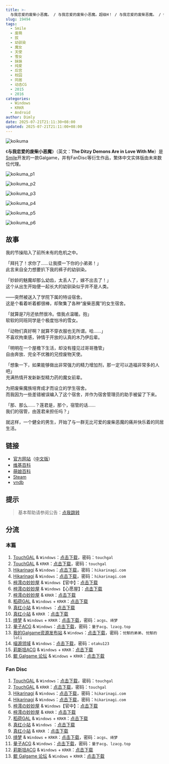 ```yaml
---
title: >-
  与我恋爱的废柴小恶魔。 / 与我恋爱的废柴小恶魔。超级H！ / 与我恋爱的废柴恶魔。 / 僕と恋するポンコツアクマ。 / 僕と恋するポンコツアクマ。 すっごいえっち！ / 恋クマ。 / Koikuma / The Ditzy Demons Are in Love With Me
slug: 19494
tags:
  - Smile
  - 废萌
  - 拔
  - 幼驯染
  - 魔女
  - 天使
  - 雪女
  - 妹妹
  - 纯爱
  - 后宫
  - 校园
  - 同居
  - 动态CG
  - 2015
  - 2016
categories:
  - Windows
  - KRKR
  - Android
author: Dimly
date: 2025-07-21T21:11:30+08:00
updated: 2025-07-21T21:11:00+08:00
---
```


![koikuma](https://t.vndb.org/cv/21/79021.jpg)

《**与我恋爱的废柴小恶魔**》（英文：**The Ditzy Demons Are in Love With Me**）是[Smile](https://zh.moegirl.org.cn/Smile(游戏品牌))开发的一款Galgame，并有FanDisc等衍生作品，繁体中文实体版由未来数位代理。

<!--more-->

![koikuma_p1](https://t.vndb.org/sf/24/89324.jpg)

![koikuma_p2](https://t.vndb.org/sf/28/89328.jpg)

![koikuma_p3](https://t.vndb.org/sf/29/89329.jpg)

![koikuma_p4](https://t.vndb.org/sf/40/116740.jpg)

![koikuma_p5](https://t.vndb.org/sf/84/131884.jpg)

![koikuma_p6](https://t.vndb.org/sf/85/131885.jpg)

## 故事

我的节操陷入了前所未有的危机之中。

「拜托了！求你了……让我摸一下你的小弟弟！」  
此言来自全力想要扒下我的裤子的幼驯染。

「妙龄的魅魔却那么幼齿，太丢人了，嫁不出去了！」  
这个从出生开始便一起长大的幼驯染似乎并不是人类。

——突然被送入了学院下属的特设宿舍。  
这是个看着听着都很棒，却聚集了各种“废柴恶魔”的女生宿舍。

「就算是7月还依然很冷。借我点温暖。抱」  
软软的同班同学是个极度怕冷的雪女。

「动物们真好啊？就算不穿衣服也无所谓。哈……」  
不喜欢拘束感，钟情于开放的认真的木乃伊后辈。

「明明在一个屋檐下生活，却没有撞见过哥哥撸管」  
自由奔放、完全不优雅的兄控废物天使。

「想象一下，如果能够做出非常强力的精力增加剂，那一定可以造福非常多的人吧」  
充满热情开发新新型精力药的魔女前辈。

为把废柴魔族培育成才而设立的学生宿舍。  
而我因为一些差错被误编入了这个宿舍，并作为宿舍管理员的助手被留了下来。

「那、那么……？莲君是，那个，宿管的话……  
我们的宿管，由莲君来担任吗？」

就这样，一个健全的男生，开始了与一群无比可爱的废柴恶魔的痛并快乐着的同居生活。

## 链接

- [官方网站](http://s-mi-le.com/ponkotsu/)（[中文版](https://future-digi.com/fdm032/index.html)）
- [维基百科](https://zh.wikipedia.org/wiki/%E8%88%87%E6%88%91%E6%88%80%E6%84%9B%E7%9A%84%E5%BB%A2%E6%9F%B4%E5%B0%8F%E6%83%A1%E9%AD%94%E3%80%82)
- [萌娘百科](https://zh.moegirl.org.cn/%E4%B8%8E%E6%88%91%E6%81%8B%E7%88%B1%E7%9A%84%E5%BA%9F%E6%9F%B4%E5%B0%8F%E6%81%B6%E9%AD%94)
- [Steam](https://store.steampowered.com/app/802870)
- [vndb](https://vndb.org/v17515)

## 提示

> 基本帮助请参阅公告：[点我跳转](/)

## 分流

### 本篇

1.  [TouchGAL](https://www.touchgal.us/) & `Windows`：[点击下载](https://pan.touchgal.net/s/O1xSW)，密码：`touchgal`
2.  [TouchGAL](https://www.touchgal.us/) & `KRKR`：[点击下载](https://pan.touchgal.net/s/qQmHb)，密码：`touchgal`
3.  [Hikarinagi](https://www.hikarinagi.net/) & `Windows`：[点击下载](https://pan.yurari.moe/s/4L0tQ)，密码：`hikarinagi.com`
4.  [Hikarinagi](https://www.hikarinagi.net/) & `Windows`：[点击下载](https://pan.yurari.moe/s/1wVjtD)，密码：`hikarinagi.com`
5.  [梓澪の妙妙屋](https://zi0.cc/) & `Windows`【官中】：[点击下载](https://zi0.cc/%E5%90%88%E9%9B%86%E7%B3%BB%E5%88%97/%E5%8D%97+GalGame%E6%B1%89%E5%8C%96%E5%8C%BA%E5%85%A8%E5%8C%BA%E8%B5%84%E6%BA%90%E5%A4%87%E4%BB%BD/04/[%E3%82%B9%E3%83%9F%E3%83%AC]%20%E5%83%95%E3%81%A8%E6%81%8B%E3%81%99%E3%82%8B%E3%83%9D%E3%83%B3%E3%82%B3%E3%83%84%E3%82%A2%E3%82%AF%E3%83%9E%20%20%E4%B8%8E%E6%88%91%E6%81%8B%E7%88%B1%E7%9A%84%E5%BA%9F%E6%9F%B4%E6%81%B6%E9%AD%94%20%E6%B1%89%E5%8C%96%E7%A1%AC%E7%9B%98%E7%89%88[%E5%AE%98%E6%96%B9%E4%B8%AD%E6%96%87].zip)
6.  [梓澪の妙妙屋](https://zi0.cc/) & `Windows`【心愿屋】：[点击下载](https://zi0.cc/%E5%90%88%E9%9B%86%E7%B3%BB%E5%88%97/%E5%8D%97+GalGame%E6%B1%89%E5%8C%96%E5%8C%BA%E5%85%A8%E5%8C%BA%E8%B5%84%E6%BA%90%E5%A4%87%E4%BB%BD/05/[%E3%82%B9%E3%83%9F%E3%83%AC]%20%E5%83%95%E3%81%A8%E6%81%8B%E3%81%99%E3%82%8B%E3%83%9D%E3%83%B3%E3%82%B3%E3%83%84%E3%82%A2%E3%82%AF%E3%83%9E%E4%B8%8E%E6%88%91%E6%81%8B%E7%88%B1%E7%9A%84%E5%BA%9F%E6%9F%B4%E6%81%B6%E9%AD%94%20[%E6%B1%89%E5%8C%96%E7%A1%AC%E7%9B%98%E7%89%88]%20[%E5%BF%83%E6%84%BF%E5%B1%8B%E6%B1%89%E5%8C%96].zip)
7.  [梓澪の妙妙屋](https://zi0.cc/) & `KRKR`：[点击下载](https://zi0.cc/,%E3%80%90ADV-%E5%86%92%E9%99%A9%E6%B8%B8%E6%88%8F%E3%80%91/%E3%80%90%E5%8F%8C%E7%AB%AFKR%E3%80%91%E4%B8%8E%E6%88%91%E6%81%8B%E7%88%B1%E7%9A%84%E5%BA%9F%E6%9F%B4%E5%B0%8F%E6%81%B6%E9%AD%94)
8.  [稻荷GAL](https://inarigal.com/) & `Windows` + `KRKR`：[点击下载](https://inarigal.com/detail/454)
9.  [真红小站](https://www.shinnku.com/) & `Windows` ：[点击下载](https://www.shinnku.com/files/shinnku/0/win/%E4%B8%8E%E6%88%91%E6%81%8B%E7%88%B1%E7%9A%84%E5%BA%9F%E6%9F%B4%E6%81%B6%E9%AD%94.7z)
10.  [真红小站](https://www.shinnku.com/) & `KRKR` ：[点击下载](https://www.shinnku.com/files/shinnku/0/krkr/%E4%B8%8E%E6%88%91%E6%81%8B%E7%88%B1%E7%9A%84%E5%BA%9F%E6%9F%B4%E5%B0%8F%E6%81%B6%E9%AD%94.7z)
11.  [绮梦](https://acgs.one/) & `Windows` + `KRKR`：[点击下载](https://game.acgs.one/game/642.html)，密码：`acgs`、`绮梦`
12.  [量子ACG](https://lzacg.org/) & `Windows`：[点击下载](https://lzacg.cc/361)，密码：`量子acg`、`lzacg.top`
13.  [我的Galgame资源发布站](https://www.ttloli.com/) & `Windows`：[点击下载](https://www.ttloli.com/yuwolianaidefeichaixiaoemo.html)，密码：`忧郁的弟弟`、`忧郁的loli`
14.  [喵源领域](https://www.nyantaku.com/) & `Windows`：[点击下载](https://www.nullcloud.top/Game/Smile/[Windows]%E4%B8%8E%E6%88%91%E6%81%8B%E7%88%B1%E7%9A%84%E5%BA%9F%E6%9F%B4%E5%B0%8F%E6%81%B6%E9%AD%94)，密码：`otaku123`
15.  [莉斯坦ACG](https://www.limulu.moe/) & `Windows` + `KRKR`：[点击下载](https://www.limulu.moe/posts/7d8495de)
16.  [鲲 Galgame 论坛](https://www.kungal.com/) & `Windows` + `KRKR`：[点击下载](https://www.kungal.com/galgame/448)

### Fan Disc

1.  [TouchGAL](https://www.touchgal.us/) & `Windows`：[点击下载](https://pan.touchgal.net/s/qwjTb)，密码：`touchgal`
2.  [TouchGAL](https://www.touchgal.us/) & `KRKR`：[点击下载](https://pan.touchgal.net/s/y7DhY)，密码：`touchgal`
3.  [Hikarinagi](https://www.hikarinagi.net/) & `Windows`：[点击下载](https://pan.yurari.moe/s/5LZuQ)，密码：`hikarinagi.com`
4.  [Hikarinagi](https://www.hikarinagi.net/) & `Windows`：[点击下载](https://pan.yurari.moe/s/Z6Z6fV)，密码：`hikarinagi.com`
5.  [梓澪の妙妙屋](https://zi0.cc/) & `Windows`【官中】：[点击下载](https://zi0.cc/%E5%90%88%E9%9B%86%E7%B3%BB%E5%88%97/%E5%8D%97+GalGame%E6%B1%89%E5%8C%96%E5%8C%BA%E5%85%A8%E5%8C%BA%E8%B5%84%E6%BA%90%E5%A4%87%E4%BB%BD/04/[%E3%82%B9%E3%83%9F%E3%83%AC]%20%E5%83%95%E3%81%A8%E6%81%8B%E3%81%99%E3%82%8B%E3%83%9D%E3%83%B3%E3%82%B3%E3%83%84%E3%82%A2%E3%82%AF%E3%83%9E%E3%80%82%20%E3%81%99%E3%81%A3%E3%81%94%E3%81%84%E3%81%88%E3%81%A3%E3%81%A1%EF%BC%81%E4%B8%8E%E6%88%91%E6%81%8B%E7%88%B1%E7%9A%84%E5%BA%9F%E6%9F%B4%E6%81%B6%E9%AD%94%20FD%20R18%E6%B1%89%E5%8C%96%E7%A1%AC%E7%9B%98%E7%89%88[%E5%AE%98%E6%96%B9%E4%B8%AD%E6%96%87].zip)
6.  [梓澪の妙妙屋](https://zi0.cc/) & `KRKR`：[点击下载](https://zi0.cc/,%E3%80%90ADV-%E5%86%92%E9%99%A9%E6%B8%B8%E6%88%8F%E3%80%91/%E3%80%90%E5%8F%8C%E7%AB%AFKR%E3%80%91%E4%B8%8E%E6%88%91%E6%81%8B%E7%88%B1%E7%9A%84%E5%BA%9F%E6%9F%B4%E5%B0%8F%E6%81%B6%E9%AD%94/%E3%80%90%E5%8F%8C%E7%AB%AFKR%E3%80%91%E4%B8%8E%E6%88%91%E6%81%8B%E7%88%B1%E7%9A%84%E5%BA%9F%E6%9F%B4%E5%B0%8F%E6%81%B6%E9%AD%94FD.7z)
7.  [稻荷GAL](https://inarigal.com/) & `Windows` + `KRKR`：[点击下载](https://inarigal.com/detail/118)
8.  [真红小站](https://www.shinnku.com/) & `Windows` ：[点击下载](https://www.shinnku.com/files/shinnku/0/win/%E4%B8%8E%E6%88%91%E6%81%8B%E7%88%B1%E7%9A%84%E5%BA%9F%E6%9F%B4%E6%81%B6%E9%AD%94~%E7%94%9C%E8%85%BB%E5%90%8E%E6%97%A5%E8%B0%88%EF%BD%9E.7z)
9.  [真红小站](https://www.shinnku.com/) & `KRKR` ：[点击下载](https://www.shinnku.com/files/shinnku/0/krkr/%E4%B8%8E%E6%88%91%E6%81%8B%E7%88%B1%E7%9A%84%E5%BA%9F%E6%9F%B4%E6%81%B6%E9%AD%94%20%EF%BD%9E%E7%94%9C%E8%85%BB%E5%90%8E%E6%97%A5%E8%B0%88%EF%BD%9E.7z)
10.  [绮梦](https://acgs.one/) & `Windows` + `KRKR`：[点击下载](https://game.acgs.one/game/642.html)，密码：`acgs`、`绮梦`
11.  [量子ACG](https://lzacg.org/) & `Windows`：[点击下载](https://lzacg.cc/4727)，密码：`量子acg`、`lzacg.top`
12.  [莉斯坦ACG](https://www.limulu.moe/) & `Windows` + `KRKR`：[点击下载](https://www.limulu.moe/posts/9f9345e)
13.  [鲲 Galgame 论坛](https://www.kungal.com/) & `Windows` + `KRKR`：[点击下载](https://www.kungal.com/galgame/447)
